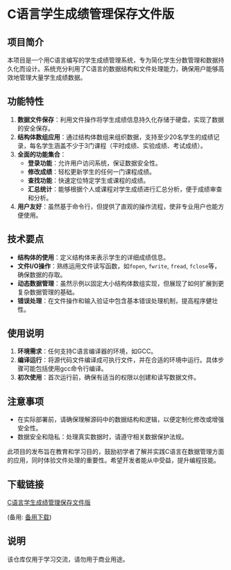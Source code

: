 # C语言学生成绩管理保存文件版

## 项目简介

本项目是一个用C语言编写的学生成绩管理系统，专为简化学生分数管理和数据持久化而设计。系统充分利用了C语言的数据结构和文件处理能力，确保用户能够高效地管理大量学生成绩数据。

## 功能特性

1. **数据文件保存**：利用文件操作将学生成绩信息持久化存储于硬盘，实现了数据的安全保存。
2. **结构体数组应用**：通过结构体数组来组织数据，支持至少20名学生的成绩记录，每名学生涵盖不少于3门课程（平时成绩、实验成绩、考试成绩）。
3. **全面的功能集合**：
   - **登录功能**：允许用户访问系统，保证数据安全性。
   - **修改成绩**：轻松更新学生的任何一门课程成绩。
   - **查找功能**：快速定位特定学生或课程的成绩。
   - **汇总统计**：能够根据个人或课程对学生成绩进行汇总分析，便于成绩审查和分析。
4. **用户友好**：虽然基于命令行，但提供了直观的操作流程，使非专业用户也能方便使用。

## 技术要点

- **结构体的使用**：定义结构体来表示学生的详细成绩信息。
- **文件I/O操作**：熟练运用文件读写函数，如`fopen`, `fwrite`, `fread`, `fclose`等，确保数据的存取。
- **动态数据管理**：虽然示例以固定大小结构体数组实现，但展现了如何扩展到更复杂数据管理的基础。
- **错误处理**：在文件操作和输入验证中包含基本错误处理机制，提高程序健壮性。

## 使用说明

1. **环境需求**：任何支持C语言编译器的环境，如GCC。
2. **编译运行**：将源代码文件编译成可执行文件，并在合适的环境中运行。具体步骤可能包括使用gcc命令行编译。
3. **初次使用**：首次运行前，确保有适当的权限以创建和读写数据文件。

## 注意事项

- 在实际部署前，请确保理解源码中的数据结构和逻辑，以便定制化修改或增强安全性。
- 数据安全和隐私：处理真实数据时，请遵守相关数据保护法规。

此项目的发布旨在教育和学习目的，鼓励初学者了解并实践C语言在数据管理方面的应用，同时体验文件处理的重要性。希望开发者能从中受益，提升编程技能。

## 下载链接
[C语言学生成绩管理保存文件版](https://pan.quark.cn/s/42a70d6d2da4) 

(备用: [备用下载](https://pan.baidu.com/s/1T3lx7vrRbNN_XKb6lacM_Q?pwd=1234))

## 说明

该仓库仅用于学习交流，请勿用于商业用途。
